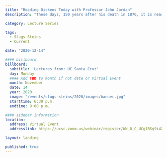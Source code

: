 ```yaml
---
title: "Reading Dickens Today with Professor John Jordan"
description: "These days, 150 years after his death in 1870, it is nearly impossible for a week to go by without coming across some reference to Dickens in a news article, movie review, magazine essay, or crossword puzzle clue"

category: Lecture Series

tags:
  - Slugs Steins
  - Current

date: "2020-12-14"

#### billboard
billboard:
  subtitle: 'Lectures from: UC Santa Cruz'
  day: Monday
  #### Add TBD to month if not date or Virtual Event
  month: November
  date: 14
  year: 2020
  image: "/events/slugs-steins/2020/images/banner.jpg"
  starttime: 6:30 p.m.
  endtime: 8:00 p.m.

#### sidebar information
location:
  address: Virtual Event
  addresslink: https://ucsc.zoom.us/webinar/register/WN_O_C_UCg1RSq9i4Xj1fO4YQ

layout: landing

published: true
---
```




